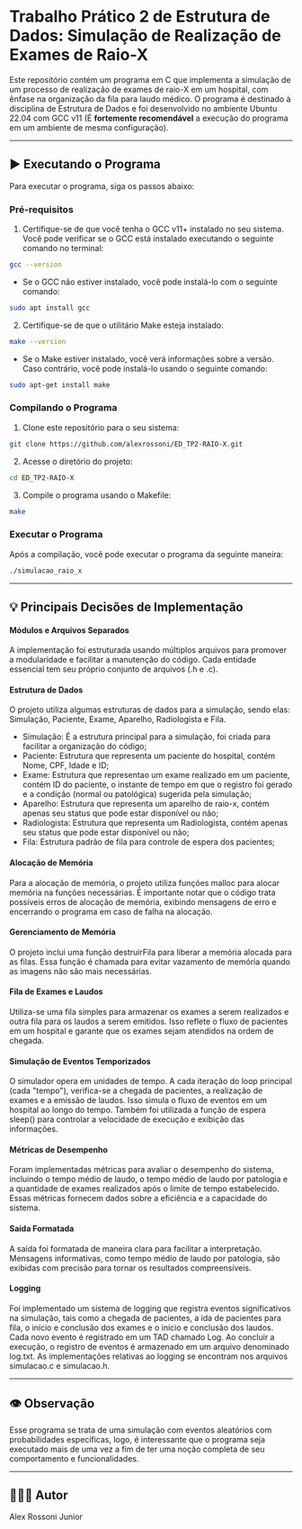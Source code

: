# Trabalho Prático 2 de Estrutura de Dados: Simulação de Realização de Exames de Raio-X

Este repositório contém um programa em C que implementa a simulação de um processo de realização de exames de raio-X em um hospital, com ênfase na organização da fila para laudo médico. O programa é destinado à disciplina de Estrutura de Dados e foi desenvolvido no ambiente Ubuntu 22.04 com GCC v11 (É **fortemente recomendável** a execução do programa em um ambiente de mesma configuração).

---

## ▶️ Executando o Programa

Para executar o programa, siga os passos abaixo:

### Pré-requisitos

1. Certifique-se de que você tenha o GCC v11+ instalado no seu sistema. Você pode verificar se o GCC está instalado executando o seguinte comando no terminal:

```bash
gcc --version
```

  - Se o GCC não estiver instalado, você pode instalá-lo com o seguinte comando:
  ```bash
  sudo apt install gcc
  ```

2. Certifique-se de que o utilitário Make esteja instalado:

```bash
make --version
```

  - Se o Make estiver instalado, você verá informações sobre a versão. Caso contrário, você pode instalá-lo usando o seguinte comando:
  ```bash
  sudo apt-get install make
  ```

### Compilando o Programa

1. Clone este repositório para o seu sistema:
```bash
git clone https://github.com/alexrossoni/ED_TP2-RAIO-X.git
```

2. Acesse o diretório do projeto:
```bash
cd ED_TP2-RAIO-X
```

3. Compile o programa usando o Makefile:
```bash
make
```

### Executar o Programa

Após a compilação, você pode executar o programa da seguinte maneira:
```bash
./simulacao_raio_x
```

---

## 💡 Principais Decisões de Implementação

#### Módulos e Arquivos Separados
A implementação foi estruturada usando múltiplos arquivos para promover a modularidade e facilitar a manutenção do código. Cada entidade essencial tem seu próprio conjunto de arquivos (.h e .c).

#### Estrutura de Dados
O projeto utiliza algumas estruturas de dados para a simulação, sendo elas: Simulação, Paciente, Exame, Aparelho, Radiologista e Fila.

  - Simulação: É a estrutura principal para a simulação, foi criada para facilitar a organização do código;
  - Paciente: Estrutura que representa um paciente do hospital, contém Nome, CPF, Idade e ID;
  - Exame: Estrutura que representao um exame realizado em um paciente, contém ID do paciente, o instante de tempo em que o registro foi gerado e a condição (normal ou patológica) sugerida pela simulação;
  - Aparelho: Estrutura que representa um aparelho de raio-x, contém apenas seu status que pode estar disponível ou não;
  - Radiologista: Estrutura que representa um Radiologista, contém apenas seu status que pode estar disponível ou não;
  - Fila: Estrutura padrão de fila para controle de espera dos pacientes;

#### Alocação de Memória
Para a alocação de memória, o projeto utiliza funções malloc para alocar memória na funções necessárias. É importante notar que o código trata possíveis erros de alocação de memória, exibindo mensagens de erro e encerrando o programa em caso de falha na alocação.

#### Gerenciamento de Memória
O projeto inclui uma função destruirFila para liberar a memória alocada para as filas. Essa função é chamada para evitar vazamento de memória quando as imagens não são mais necessárias.

#### Fila de Exames e Laudos
Utiliza-se uma fila simples para armazenar os exames a serem realizados e outra fila para os laudos a serem emitidos. Isso reflete o fluxo de pacientes em um hospital e garante que os exames sejam atendidos na ordem de chegada.

#### Simulação de Eventos Temporizados
O simulador opera em unidades de tempo. A cada iteração do loop principal (cada "tempo"), verifica-se a chegada de pacientes, a realização de exames e a emissão de laudos. Isso simula o fluxo de eventos em um hospital ao longo do tempo. Também foi utilizada a função de espera sleep() para controlar a velocidade de execução e exibição das informações.

#### Métricas de Desempenho
Foram implementadas métricas para avaliar o desempenho do sistema, incluindo o tempo médio de laudo, o tempo médio de laudo por patologia e a quantidade de exames realizados após o limite de tempo estabelecido. Essas métricas fornecem dados sobre a eficiência e a capacidade do sistema.

#### Saída Formatada
A saída foi formatada de maneira clara para facilitar a interpretação. Mensagens informativas, como tempo médio de laudo por patologia, são exibidas com precisão para tornar os resultados compreensíveis.

#### Logging
Foi implementado um sistema de logging que registra eventos significativos na simulação, tais como a chegada de pacientes, a ida de pacientes para fila, o início e conclusão dos exames e o início e conclusão dos laudos. Cada novo evento é registrado em um TAD chamado Log. Ao concluir a execução, o registro de eventos é armazenado em um arquivo denominado log.txt. As implementações relativas ao logging se encontram nos arquivos simulacao.c e simulacao.h.

---

## 👁️ Observação
Esse programa se trata de uma simulação com eventos aleatórios com probabilidades específicas, logo, é interessante que o programa seja executado mais de uma vez a fim de ter uma noção completa de seu comportamento e funcionalidades.

---

## 👨🏽‍💻 Autor

Alex Rossoni Junior
